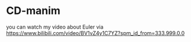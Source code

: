 # CD-manim
you can watch my video about Euler via https://www.bilibili.com/video/BV1vZ4y1C7YZ?spm_id_from=333.999.0.0<br/>
